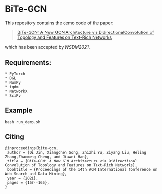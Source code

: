 # BiTe-GCN
This repository contains the demo code of the paper:
>[BiTe-GCN: A New GCN Architecture via BidirectionalConvolution of Topology and Features on Text-Rich Networks](https://arxiv.org/pdf/2010.12157.pdf)

which has been accepted by *WSDM2021*.
## Requirements:
```text
* PyTorch
* DGL
* NumPy
* tqdm
* NetworkX
* SciPy
```
## Example

```
bash run_demo.sh
```
## Citing
    @inproceedings{bite-gcn,
     author = {Di Jin, Xiangchen Song, Zhizhi Yu, Ziyang Liu, Heling Zhang,Zhaomeng Cheng, and Jiawei Han},
     title = {BiTe-GCN: A New GCN Architecture via Bidirectional Convolution of Topology and Features on Text-Rich Networks},
     booktitle = {Proceedings of the 14th ACM International Conference on Web Search and Data Mining},
     year = {2021},
     pages = {157--165},
    }
